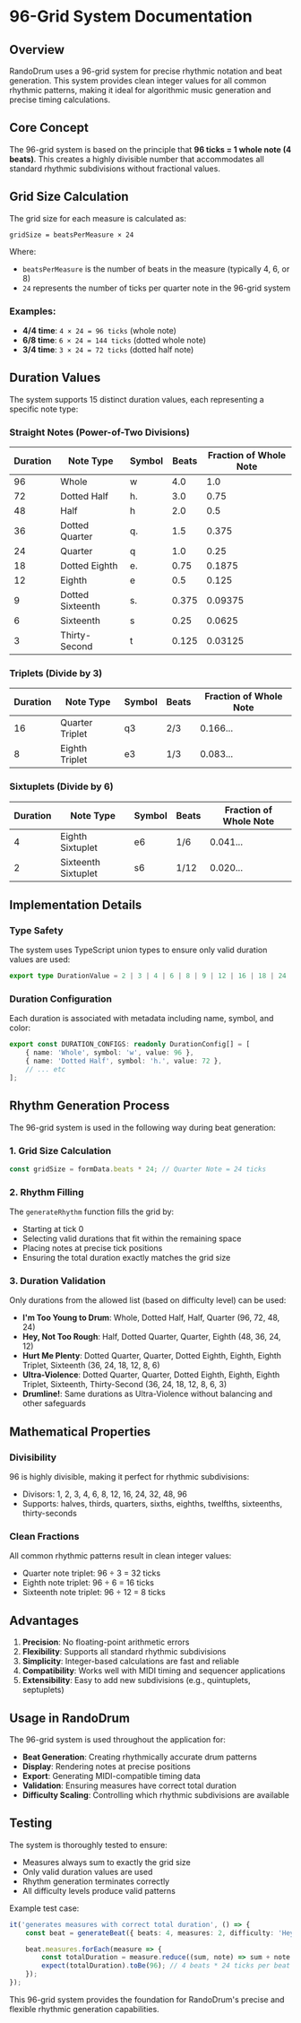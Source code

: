 # 96-Grid System Documentation

## Overview

RandoDrum uses a 96-grid system for precise rhythmic notation and beat generation. This system provides clean integer values for all common rhythmic patterns, making it ideal for algorithmic music generation and precise timing calculations.

## Core Concept

The 96-grid system is based on the principle that **96 ticks = 1 whole note (4 beats)**. This creates a highly divisible number that accommodates all standard rhythmic subdivisions without fractional values.

## Grid Size Calculation

The grid size for each measure is calculated as:

```
gridSize = beatsPerMeasure × 24
```

Where:

- `beatsPerMeasure` is the number of beats in the measure (typically 4, 6, or 8)
- `24` represents the number of ticks per quarter note in the 96-grid system

### Examples:

- **4/4 time**: `4 × 24 = 96 ticks` (whole note)
- **6/8 time**: `6 × 24 = 144 ticks` (dotted whole note)
- **3/4 time**: `3 × 24 = 72 ticks` (dotted half note)

## Duration Values

The system supports 15 distinct duration values, each representing a specific note type:

### Straight Notes (Power-of-Two Divisions)

| Duration | Note Type        | Symbol | Beats | Fraction of Whole Note |
| -------- | ---------------- | ------ | ----- | ---------------------- |
| 96       | Whole            | w      | 4.0   | 1.0                    |
| 72       | Dotted Half      | h.     | 3.0   | 0.75                   |
| 48       | Half             | h      | 2.0   | 0.5                    |
| 36       | Dotted Quarter   | q.     | 1.5   | 0.375                  |
| 24       | Quarter          | q      | 1.0   | 0.25                   |
| 18       | Dotted Eighth    | e.     | 0.75  | 0.1875                 |
| 12       | Eighth           | e      | 0.5   | 0.125                  |
| 9        | Dotted Sixteenth | s.     | 0.375 | 0.09375                |
| 6        | Sixteenth        | s      | 0.25  | 0.0625                 |
| 3        | Thirty-Second    | t      | 0.125 | 0.03125                |

### Triplets (Divide by 3)

| Duration | Note Type       | Symbol | Beats | Fraction of Whole Note |
| -------- | --------------- | ------ | ----- | ---------------------- |
| 16       | Quarter Triplet | q3     | 2/3   | 0.166...               |
| 8        | Eighth Triplet  | e3     | 1/3   | 0.083...               |

### Sixtuplets (Divide by 6)

| Duration | Note Type           | Symbol | Beats | Fraction of Whole Note |
| -------- | ------------------- | ------ | ----- | ---------------------- |
| 4        | Eighth Sixtuplet    | e6     | 1/6   | 0.041...               |
| 2        | Sixteenth Sixtuplet | s6     | 1/12  | 0.020...               |

## Implementation Details

### Type Safety

The system uses TypeScript union types to ensure only valid duration values are used:

```typescript
export type DurationValue = 2 | 3 | 4 | 6 | 8 | 9 | 12 | 16 | 18 | 24 | 32 | 36 | 48 | 72 | 96;
```

### Duration Configuration

Each duration is associated with metadata including name, symbol, and color:

```typescript
export const DURATION_CONFIGS: readonly DurationConfig[] = [
	{ name: 'Whole', symbol: 'w', value: 96 },
	{ name: 'Dotted Half', symbol: 'h.', value: 72 },
	// ... etc
];
```

## Rhythm Generation Process

The 96-grid system is used in the following way during beat generation:

### 1. Grid Size Calculation

```typescript
const gridSize = formData.beats * 24; // Quarter Note = 24 ticks
```

### 2. Rhythm Filling

The `generateRhythm` function fills the grid by:

- Starting at tick 0
- Selecting valid durations that fit within the remaining space
- Placing notes at precise tick positions
- Ensuring the total duration exactly matches the grid size

### 3. Duration Validation

Only durations from the allowed list (based on difficulty level) can be used:

- **I'm Too Young to Drum**: Whole, Dotted Half, Half, Quarter (96, 72, 48, 24)
- **Hey, Not Too Rough**: Half, Dotted Quarter, Quarter, Eighth (48, 36, 24, 12)
- **Hurt Me Plenty**: Dotted Quarter, Quarter, Dotted Eighth, Eighth, Eighth Triplet, Sixteenth (36, 24, 18, 12, 8, 6)
- **Ultra-Violence**: Dotted Quarter, Quarter, Dotted Eighth, Eighth, Eighth Triplet, Sixteenth, Thirty-Second (36, 24, 18, 12, 8, 6, 3)
- **Drumline!**: Same durations as Ultra-Violence without balancing and other safeguards

## Mathematical Properties

### Divisibility

96 is highly divisible, making it perfect for rhythmic subdivisions:

- Divisors: 1, 2, 3, 4, 6, 8, 12, 16, 24, 32, 48, 96
- Supports: halves, thirds, quarters, sixths, eighths, twelfths, sixteenths, thirty-seconds

### Clean Fractions

All common rhythmic patterns result in clean integer values:

- Quarter note triplet: 96 ÷ 3 = 32 ticks
- Eighth note triplet: 96 ÷ 6 = 16 ticks
- Sixteenth note triplet: 96 ÷ 12 = 8 ticks

## Advantages

1. **Precision**: No floating-point arithmetic errors
2. **Flexibility**: Supports all standard rhythmic subdivisions
3. **Simplicity**: Integer-based calculations are fast and reliable
4. **Compatibility**: Works well with MIDI timing and sequencer applications
5. **Extensibility**: Easy to add new subdivisions (e.g., quintuplets, septuplets)

## Usage in RandoDrum

The 96-grid system is used throughout the application for:

- **Beat Generation**: Creating rhythmically accurate drum patterns
- **Display**: Rendering notes at precise positions
- **Export**: Generating MIDI-compatible timing data
- **Validation**: Ensuring measures have correct total duration
- **Difficulty Scaling**: Controlling which rhythmic subdivisions are available

## Testing

The system is thoroughly tested to ensure:

- Measures always sum to exactly the grid size
- Only valid duration values are used
- Rhythm generation terminates correctly
- All difficulty levels produce valid patterns

Example test case:

```typescript
it('generates measures with correct total duration', () => {
	const beat = generateBeat({ beats: 4, measures: 2, difficulty: 'Hey, Not Too Rough' });

	beat.measures.forEach(measure => {
		const totalDuration = measure.reduce((sum, note) => sum + note.dur, 0);
		expect(totalDuration).toBe(96); // 4 beats * 24 ticks per beat
	});
});
```

This 96-grid system provides the foundation for RandoDrum's precise and flexible rhythmic generation capabilities.
